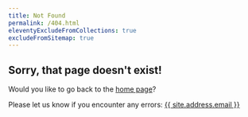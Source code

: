 ```yaml
---
title: Not Found
permalink: /404.html
eleventyExcludeFromCollections: true
excludeFromSitemap: true
---
```


## Sorry, that page doesn't exist!

Would you like to go back to the [home page](/)?

Please let us know if you encounter any errors: <a href="mailto:{{ site.address.email }}">{{ site.address.email }}</a>
